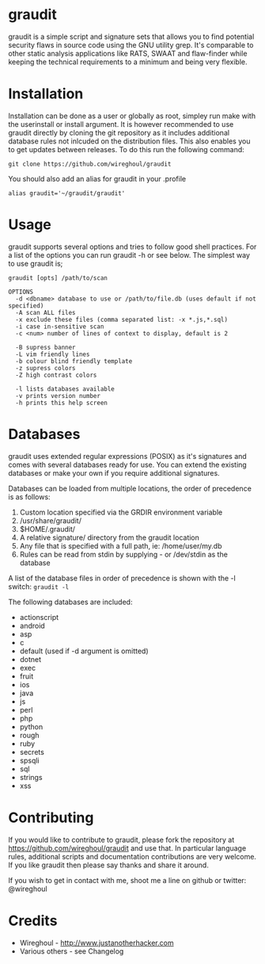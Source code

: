 graudit
===============================================================================
graudit is a simple script and signature sets that allows you to find potential 
security flaws in source code using the GNU utility grep. It's comparable to 
other static analysis applications like RATS, SWAAT and flaw-finder while 
keeping the technical requirements to a minimum and being very flexible.

Installation
===============================================================================
Installation can be done as a user or globally as root, simpley run make with
the userinstall or install argument. It is however recommended to use graudit
directly by cloning the git repository as it includes additional database rules
not inlcuded on the distribution files. This also enables you to get updates
between releases. To do this run the following command:

```
git clone https://github.com/wireghoul/graudit
```

You should also add an alias for graudit in your .profile
```
alias graudit='~/graudit/graudit'
```

Usage
===============================================================================
graudit supports several options and tries to follow good shell practices. For
a list of the options you can run graudit -h or see below. The simplest way to 
use graudit is;

```
graudit [opts] /path/to/scan

OPTIONS
  -d <dbname> database to use or /path/to/file.db (uses default if not specified)
  -A scan ALL files
  -x exclude these files (comma separated list: -x *.js,*.sql)
  -i case in-sensitive scan
  -c <num> number of lines of context to display, default is 2

  -B supress banner
  -L vim friendly lines
  -b colour blind friendly template
  -z supress colors
  -Z high contrast colors
  
  -l lists databases available
  -v prints version number
  -h prints this help screen
```

Databases
===============================================================================
graudit uses extended regular expressions (POSIX) as it's signatures and comes 
with several databases ready for use. You can extend the existing databases or 
make your own if you require additional signatures.

Databases can be loaded from multiple locations, the order of precedence is as
follows:
  1. Custom location specified via the GRDIR environment variable
  2. /usr/share/graudit/
  3. $HOME/.graudit/
  4. A relative signature/ directory from the graudit location
  5. Any file that is specified with a full path, ie: /home/user/my.db
  6. Rules can be read from stdin by supplying - or /dev/stdin as the database

A list of the database files in order of precedence is shown with the -l switch:
`graudit -l`

The following databases are included:
  - actionscript
  - android
  - asp
  - c
  - default (used if -d argument is omitted)
  - dotnet
  - exec
  - fruit
  - ios
  - java
  - js
  - perl
  - php
  - python
  - rough
  - ruby
  - secrets
  - spsqli
  - sql
  - strings
  - xss

Contributing
===============================================================================
If you would like to contribute to graudit, please fork the repository at 
https://github.com/wireghoul/graudit and use that. In particular language rules,
additional scripts and documentation contributions are very welcome.
If you like graudit then please say thanks and share it around.

If you wish to get in contact with me, shoot me a line on github or twitter: 
@wireghoul

Credits
===============================================================================
  * Wireghoul - http://www.justanotherhacker.com
  * Various others - see Changelog
